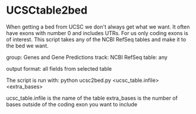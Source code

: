 # UCSCtable2bed
When getting a bed from UCSC we don't always get what we want. It often have exons with number 0 and includes UTRs. For us only coding exons is of interest. This script takes any of the NCBI RefSeq tables and make it to the bed we want. 

group: Genes and Gene Predictions
  track: NCBI RefSeq
    table: any
    
output format: all fields from selected table


The script is run with:
python ucsc2bed.py <ucsc_table.infile> <extra_bases>

ucsc_table.infile is the name of the table
extra_bases is the number of bases outside of the coding exon you want to include
